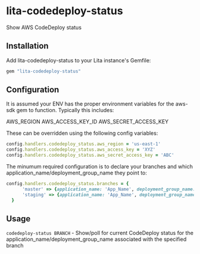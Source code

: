 # lita-codedeploy-status

Show AWS CodeDeploy status

## Installation

Add lita-codedeploy-status to your Lita instance's Gemfile:

``` ruby
gem "lita-codedeploy-status"
```

## Configuration

It is assumed your ENV has the proper environment variables for the aws-sdk gem to function. Typically this
includes:

AWS_REGION
AWS_ACCESS_KEY_ID
AWS_SECRET_ACCESS_KEY

These can be overridden using the following config variables:

```ruby
config.handlers.codedeploy_status.aws_region = 'us-east-1'
config.handlers.codedeploy_status.aws_access_key = 'XYZ'
config.handlers.codedeploy_status.aws_secret_access_key = 'ABC'
```

The minumum required configuration is to declare your branches and which application_name/deployment_group_name they
point to:


```ruby
config.handlers.codedeploy_status.branches = {
      'master' => {application_name: 'App_Name', deployment_group_name: 'Production_Deployment_Group', default: true},
      'staging' => {application_name: 'App_Name', deployment_group_name: 'Staging_Deployment_Group'},
  }
```

## Usage

```codedeploy-status BRANCH``` - Show/poll for current CodeDeploy status for the application_name/deployment_group_name associated with the specified branch